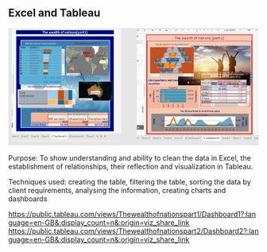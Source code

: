 ## Excel and Tableau 

![Tableau](Tableau.PNG)

 Purpose: To show understanding and ability to clean the data in Excel, the establishment of relationships, their reflection and visualization in Tableau.
 
Techniques used: creating the table, filtering the table, sorting the data by client requirements, analysing the information,    creating charts and dashboards 


 https://public.tableau.com/views/Thewealthofnationspart1/Dashboard1?:language=en-GB&:display_count=n&:origin=viz_share_link
 https://public.tableau.com/views/Thewealthofnationspart2/Dashboard2?:language=en-GB&:display_count=n&:origin=viz_share_link


